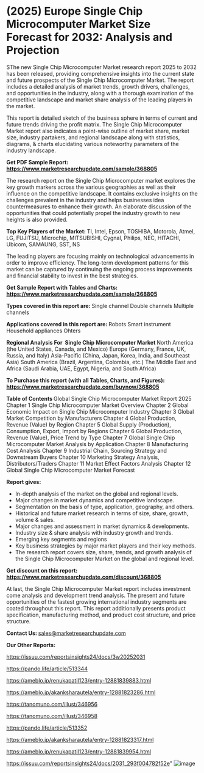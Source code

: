 # (2025) Europe Single Chip Microcomputer Market Size Forecast for 2032: Analysis and Projection

SThe new Single Chip Microcomputer Market research report 2025 to 2032 has been released, providing comprehensive insights into the current state and future prospects of the Single Chip Microcomputer Market. The report includes a detailed analysis of market trends, growth drivers, challenges, and opportunities in the industry, along with a thorough examination of the competitive landscape and market share analysis of the leading players in the market.

This report is detailed sketch of the business sphere in terms of current and future trends driving the profit matrix. The Single Chip Microcomputer Market report also indicates a point-wise outline of market share, market size, industry partakers, and regional landscape along with statistics, diagrams, &amp; charts elucidating various noteworthy parameters of the industry landscape.

<strong><b>Get PDF Sample Report: <a href=https://www.marketresearchupdate.com/sample/368805>https://www.marketresearchupdate.com/sample/368805</a></b></strong>

The research report on the Single Chip Microcomputer market explores the key growth markers across the various geographies as well as their influence on the competitive landscape. It contains exclusive insights on the challenges prevalent in the industry and helps businesses idea countermeasures to enhance their growth. An elaborate discussion of the opportunities that could potentially propel the industry growth to new heights is also provided.

<strong><b>Top Key Players of the Market:
</b></strong>TI, Intel, Epson, TOSHIBA, Motorola, Atmel, LG, FUJITSU, Microchip, MITSUBISHI, Cygnal, Philips, NEC, HITACHI, Ubicom, SAMAUNG, SST, NS<strong><b>
</b></strong>

The leading players are focusing mainly on technological advancements in order to improve efficiency. The long-term development patterns for this market can be captured by continuing the ongoing process improvements and financial stability to invest in the best strategies.

<strong><b>Get Sample Report with Tables and Charts: <a href=https://www.marketresearchupdate.com/sample/368805>https://www.marketresearchupdate.com/sample/368805</a></b></strong>

<strong><b>Types covered in this report are:
</b></strong>Single channel
Double channels
Multiple channels<strong><b>
</b></strong>

<strong><b>Applications covered in this report are:
</b></strong>Robots
Smart instrument
Household appliances
Ohters<strong><b>
</b></strong>

<strong><b>Regional Analysis For  Single Chip Microcomputer Market</b></strong><strong><b>
</b></strong>North America (the United States, Canada, and Mexico)
Europe (Germany, France, UK, Russia, and Italy)
Asia-Pacific (China, Japan, Korea, India, and Southeast Asia)
South America (Brazil, Argentina, Colombia, etc.)
The Middle East and Africa (Saudi Arabia, UAE, Egypt, Nigeria, and South Africa)

<strong><b>To Purchase this report (with all Tables, Charts, and Figures): <a href=https://www.marketresearchupdate.com/buynow/368805>https://www.marketresearchupdate.com/buynow/368805</a></b></strong>

<strong><b>Table of Contents</b></strong><strong><b>
</b></strong>Global Single Chip Microcomputer Market Report 2025
Chapter 1 Single Chip Microcomputer Market Overview
Chapter 2 Global Economic Impact on Single Chip Microcomputer Industry
Chapter 3 Global Market Competition by Manufacturers
Chapter 4 Global Production, Revenue (Value) by Region
Chapter 5 Global Supply (Production), Consumption, Export, Import by Regions
Chapter 6 Global Production, Revenue (Value), Price Trend by Type
Chapter 7 Global Single Chip Microcomputer Market Analysis by Application
Chapter 8 Manufacturing Cost Analysis
Chapter 9 Industrial Chain, Sourcing Strategy and Downstream Buyers
Chapter 10 Marketing Strategy Analysis, Distributors/Traders
Chapter 11 Market Effect Factors Analysis
Chapter 12 Global Single Chip Microcomputer Market Forecast

<strong><b>Report gives:</b></strong>

- In-depth analysis of the market on the global and regional levels.
- Major changes in market dynamics and competitive landscape.
- Segmentation on the basis of type, application, geography, and others.
- Historical and future market research in terms of size, share, growth, volume &amp; sales.
- Major changes and assessment in market dynamics &amp; developments.
- Industry size &amp; share analysis with industry growth and trends.
- Emerging key segments and regions
- Key business strategies by major market players and their key methods.
- The research report covers size, share, trends, and growth analysis of the Single Chip Microcomputer Market on the global and regional level.

<strong><b>Get discount on this report: <a href=https://www.marketresearchupdate.com/discount/368805>https://www.marketresearchupdate.com/discount/368805</a></b></strong>

At last, the Single Chip Microcomputer Market report includes investment come analysis and development trend analysis. The present and future opportunities of the fastest growing international industry segments are coated throughout this report. This report additionally presents product specification, manufacturing method, and product cost structure, and price structure.

<strong><b>Contact Us:
</b></strong>sales@marketresearchupdate.com

<strong>Our Other Reports:</strong>

<a href=https://issuu.com/reportsinsights24/docs/3w20252031>https://issuu.com/reportsinsights24/docs/3w20252031</a>

<a href=https://pando.life/article/513344>https://pando.life/article/513344</a>

<a href=https://ameblo.jp/renukapatil123/entry-12881839883.html>https://ameblo.jp/renukapatil123/entry-12881839883.html</a>

<a href=https://ameblo.jp/akanksharautela/entry-12881823286.html>https://ameblo.jp/akanksharautela/entry-12881823286.html</a>

<a href=https://tanomuno.com/illust/346956>https://tanomuno.com/illust/346956</a>

<a href=https://tanomuno.com/illust/346958>https://tanomuno.com/illust/346958</a>

<a href=https://pando.life/article/513352>https://pando.life/article/513352</a>

<a href=https://ameblo.jp/akanksharautela/entry-12881823317.html>https://ameblo.jp/akanksharautela/entry-12881823317.html</a>

<a href=https://ameblo.jp/renukapatil123/entry-12881839954.html>https://ameblo.jp/renukapatil123/entry-12881839954.html</a>

<a href=https://issuu.com/reportsinsights24/docs/2031_293f004782f52e>https://issuu.com/reportsinsights24/docs/2031_293f004782f52e</a>"
![image](https://github.com/user-attachments/assets/da4a4f69-99ea-4777-83b6-0b8bc72bba91)
